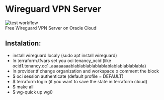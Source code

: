 # Wireguard VPN Server
![test workflow](https://github.com/cloudimix/wireguard_vpn/actions/workflows/checks.yml/badge.svg)</br>
Free Wireguard VPN Server on Oracle Cloud

## Instalation:
- install wireguard localy (sudo apt install wireguard)
- In terraform.tfvars set you oci tenancy_ocid (like ocid1.tenancy.oc1..aaaaaaaablablablablablablablablablablablabla)
- In provider.tf change organization and workspace o comment the block
- $ oci session authenticate (default profile = DEFAULT)
- $ terraform login (if you want to save the state in terraform cloud)
- $ make all
- $ wg-quick up wg0
